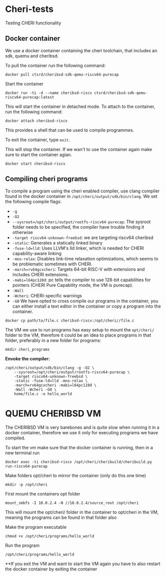 # Cheri-tests
Testing CHERI functionality

## Docker container
We use a docker container containing the cheri toolchain, that includes an sdk, quemu and cheribsd.

To pull the container run the following command:
````
docker pull ctsrd/cheribsd-sdk-qemu-riscv64-purecap
````
Start the container
````
docker run -ti -d --name cheribsd-riscv ctsrd/cheribsd-sdk-qemu-riscv64-purecap:latest
````
This will start the container in detached mode. To attach to the container, run the following command:
````
docker attach cheribsd-riscv
````
This provides a shell that can be used to compile programmes.

To exit the container, type ``exit``.

This will stop the container. If we wan't to use the container again make sure to start the container agian.
````
docker start cheribsd-riscv
````
## Compiling cheri programs
To compile a program using the cheri enabled compiler, use clang compiler found in the docker container in `/opt/cheri/output/sdk/bin/clang`. 
We set the following compile flags:
- ``-g`` 
- ``-O2``
- ``--sysroot=/opt/cheri/output/rootfs-riscv64-purecap``: The sysroot folder needs to be specified, the compiler have trouble finding it otherwise
- ``-target riscv64-unknown-freebsd``: we are targeting riscv64 cheribsd
- ``-static``: Generates a statically linked binary 
- ``-fuse-ld=lld``: Uses LLVM's lld linker, which is needed for CHERI capability-aware linking
- ``-mno-relax``: Disables link-time relaxation optimizations, which seems to be problematic sometimes with CHERI.
- ``-march=rv64gcxcheri``: Targets 64-bit RISC-V with extensions and includes CHERI extensions.
- ``-mabi=l64pc128d``: pc tells the compiler to use 128-bit capabilities for pointers (CHERI Pure Capability mode, the VM is purecap).
- ``-Wall``
- ``-Wcheri``: CHERI-specific warnings
- ``-G0``
We have opted to cross compile our programs in the container, you can either install a text editor in the container or copy a program into the container.
````
docker cp path/to/file.c cheribsd-riscv:/opt/cheri//file.c
````
The VM we use to run programs has easy setup to mount the ``opt/cheri/`` folder to the VM, therefore it could be an idea to place programs in that folder, preferably in a new folder for programs:

````
mkdir cheri_programs
````
**Envoke the compiler:**
````
/opt/cheri/output/sdk/bin/clang -g -O2 \
    --sysroot=/opt/cheri/output/rootfs-riscv64-purecap \
    -target riscv64-unknown-freebsd \
    -static -fuse-ld=lld -mno-relax \
    -march=rv64gcxcheri -mabi=l64pc128d \
    -Wall -Wcheri -G0 \
    home/file.c -o hello_world
````
# QUEMU CHERIBSD VM
The CHERIBSD VM is very barebones and is quite slow when running it in a docker container, therefore we use it only for executing programs we have compiled. 

To start the vm make sure that the docker container is running, then in a new terminal run 
````
docker exec -ti cheribsd-riscv /opt/cheri/cheribuild/cheribuild.py run-riscv64-purecap
````
Make folders opt/cheri to mirror the container (only do this one time)
````
mkdir -p /opt/cheri
````
First mount the containers opt folder 
````
mount_smbfs -I 10.0.2.4 -N //10.0.2.4/source_root /opt/cheri
````
This will mount the opt/cheri/ folder in the container to opt/cheri in the VM, meaning the programs can be found in that folder also

Make the program executable
````
chmod +x /opt/cheri/programs/hello_world
````
Run the program
````
/opt/cheri/programs/hello_world
````
**If you exit the VM and want to start the VM again you have to also restart the docker container by exiting the container 





